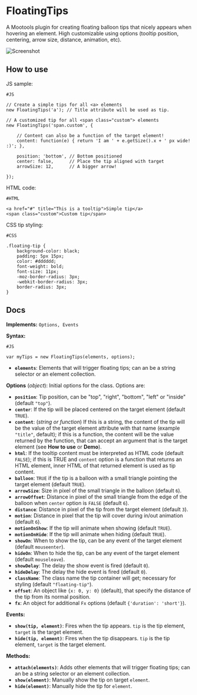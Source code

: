 FloatingTips
============

A Mootools plugin for creating floating balloon tips that nicely appears when hovering an element.
High customizable using options (tooltip position, centering, arrow size, distance, animation, etc).

![Screenshot](https://github.com/lorenzos/FloatingTips/raw/master/Graphics/logo.png)


How to use
----------

JS sample:

	#JS
	
	// Create a simple tips for all <a> elements
	new FloatingTips('a'); // Title attribute will be used as tip.
	
	// A customized tip for all <span class="custom"> elements
	new FloatingTips('span.custom', {
	
		// Content can also be a function of the target element!
		content: function(e) { return 'I am ' + e.getSize().x + ' px wide! :)'; },
		
		position: 'bottom', // Bottom positioned
		center: false,      // Place the tip aligned with target
		arrowSize: 12,      // A bigger arrow!
		
	});

HTML code:

	#HTML
	
	<a href="#" title="This is a tooltip">Simple tip</a>
	<span class="custom">Custom tip</span>

CSS tip styling:

	#CSS
	
	.floating-tip {
		background-color: black;
		padding: 5px 15px;
		color: #dddddd;
		font-weight: bold;
		font-size: 11px;
		-moz-border-radius: 3px;
		-webkit-border-radius: 3px;
		border-radius: 3px;
	}


Docs
----

**Implements:** `Options, Events`

**Syntax:**
	
	#JS
	
	var myTips = new FloatingTips(elements, options);

- **`elements`**: Elements that will trigger floating tips; can an be a string selector or an element collection.

**Options** (*object*): Initial options for the class. Options are:

- **`position`**: Tip position, can be "top", "right", "bottom", "left" or "inside" (default `"top"`).
- **`center`**: If the tip will be placed centered on the target element (default `TRUE`).
- **`content`**: (*string or function*) If this is a string, the content of the tip will be the value of the target element attribute with that name (example `"title"`, default); if this is a function, the content will be the value returned by the function, that can accept an argument that is the target element (see **How to use** or **Demo**).
- **`html`**: If the tooltip content must be interpreted as HTML code (default `FALSE`); if this is TRUE and `content` option is a function that returns an HTML element, inner HTML of that returned element is used as tip content.
- **`balloon`**: `TRUE` if the tip is a balloon with a small triangle pointing the target element (default `TRUE`).
- **`arrowSize`**: Size in pixel of the small triangle in the balloon (default `6`).
- **`arrowOffset`**: Distance in pixel of the small triangle from the edge of the balloon when `center` option is `FALSE` (default `6`).
- **`distance`**: Distance in pixel of the tip from the target element (default `3`).
- **`motion`**: Distance in pixel that the tip will cover during in/out animation (default `6`).
- **`motionOnShow`**: If the tip will animate when showing (default `TRUE`).
- **`motionOnHide`**: If the tip will animate when hiding (default `TRUE`).
- **`showOn`**: When to show the tip, can be any event of the target element (default `mouseenter`).
- **`hideOn`**: When to hide the tip, can be any event of the target element (default `mouseleave`).
- **`showDelay`**: The delay the show event is fired (default `0`).
- **`hideDelay`**: The delay the hide event is fired (default `0`).
- **`className`**: The class name the tip container will get; necessary for styling (default `"floating-tip"`).
- **`offset`**: An object like `{x: 0, y: 0}` (default), that specify the distance of the tip from its normal position.
- **`fx`**: An object for additional `Fx` options (default `{'duration': 'short'}`).

**Events:**

- **`show(tip, element)`**: Fires when the tip appears. `tip` is the tip element, `target` is the target element.
- **`hide(tip, element)`**: Fires when the tip disappears. `tip` is the tip element, `target` is the target element.

**Methods:**

- **`attach(elements)`**: Adds other elements that will trigger floating tips; can an be a string selector or an element collection.
- **`show(element)`**: Manually show the tip on target `element`.
- **`hide(element)`**: Manually hide the tip for `element`.
